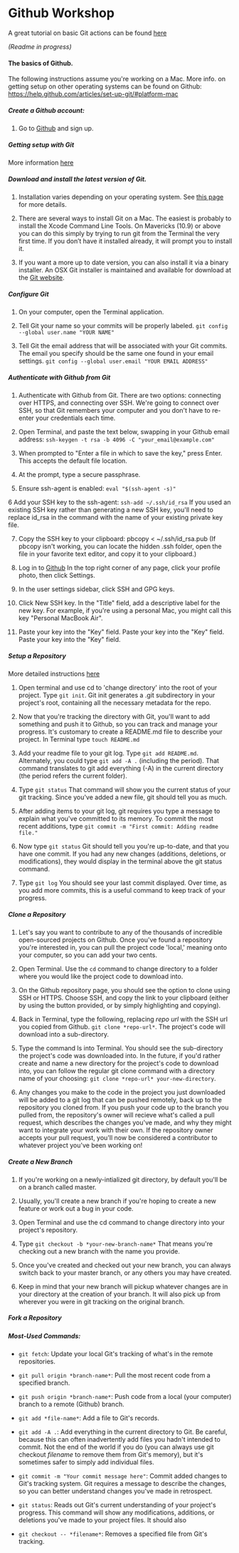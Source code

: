 # Github Workshop

A great tutorial on basic Git actions can be found [here](https://try.github.io/levels/1/challenges/1)

*(Readme in progress)*

#### The basics of Github.

The following instructions assume you're working on a Mac. More info. on getting setup on other operating systems can be found on Github: https://help.github.com/articles/set-up-git/#platform-mac

##### Create a Github account:

1. Go to [Github](https://github.com/) and sign up.

##### Getting setup with Git

More information [here](https://help.github.com/articles/set-up-git/)

##### Download and install the latest version of Git.

1. Installation varies depending on your operating system. See [this page](https://git-scm.com/book/en/v2/Getting-Started-Installing-Git) for more details.

2. There are several ways to install Git on a Mac. The easiest is probably to install the Xcode Command Line Tools. On Mavericks (10.9) or above you can do this simply by trying to run git from the Terminal the very first time. If you don’t have it installed already, it will prompt you to install it.

3. If you want a more up to date version, you can also install it via a binary installer. An OSX Git installer is maintained and available for download at the [Git website](http://git-scm.com/download/mac).

##### Configure Git

1. On your computer, open the Terminal application.

2. Tell Git your name so your commits will be properly labeled. `git config --global user.name "YOUR NAME"`

3. Tell Git the email address that will be associated with your Git commits. The email you specify should be the same one found in your email settings. `git config --global user.email "YOUR EMAIL ADDRESS"`

##### Authenticate with Github from Git

1. Authenticate with Github from Git. There are two options: connecting over HTTPS, and connecting over SSH. We're going to connect over SSH, so that Git remembers your computer and you don't have to re-enter your credentials each time.

2. Open Terminal, and paste the text below, swapping in your Github email address: `ssh-keygen -t rsa -b 4096 -C "your_email@example.com"`

3. When prompted to "Enter a file in which to save the key," press Enter. This accepts the default file location.

4. At the prompt, type a secure passphrase.

5. Ensure ssh-agent is enabled: `eval "$(ssh-agent -s)"`

6 Add your SSH key to the ssh-agent: `ssh-add ~/.ssh/id_rsa` If you used an existing SSH key rather than generating a new SSH key, you'll need to replace id_rsa in the command with the name of your existing private key file. 

7. Copy the SSH key to your clipboard: pbcopy < ~/.ssh/id_rsa.pub (If pbcopy isn't working, you can locate the hidden .ssh folder, open the file in your favorite text editor, and copy it to your clipboard.)

8. Log in to [Github](https://github.com/) In the top right corner of any page, click your profile photo, then click Settings.

9. In the user settings sidebar, click SSH and GPG keys.

10. Click New SSH key. In the "Title" field, add a descriptive label for the new key. For example, if you're using a personal Mac, you might call this key "Personal MacBook Air".

11. Paste your key into the "Key" field. Paste your key into the "Key" field. Paste your key into the "Key" field.

##### Setup a Repository

More detailed instructions [here](https://www.atlassian.com/git/tutorials/setting-up-a-repository/)

1. Open terminal and use cd to 'change directory' into the root of your project. Type `git init`. Git init generates a .git subdirectory in your project's root, containing all the necessary metadata for the repo.

2. Now that you're tracking the directory with Git, you'll want to add something and push it to Github, so you can track and manage your progress. It's customary to create a README.md file to describe your project. In Terminal type `touch README.md` 

3. Add your readme file to your git log. Type `git add README.md`. Alternately, you could type `git add -A .` (including the period). That command translates to git add everything (-A) in the current directory (the period refers the current folder).

4. Type `git status` That command will show you the current status of your git tracking. Since you've added a new file, git should tell you as much.

4. After adding items to your git log, git requires you type a message to explain what you've committed to its memory. To commit the most recent additions, type `git commit -m "First commit: Adding readme file."`

5. Now type `git status` Git should tell you you're up-to-date, and that you have one commit. If you had any new changes (additions, deletions, or modifications), they would display in the terminal above the git status command. 

6. Type `git log` You should see your last commit displayed. Over time, as you add more commits, this is a useful command to keep track of your progress.

##### Clone a Repository

1. Let's say you want to contribute to any of the thousands of incredible open-sourced projects on Github. Once you've found a repository you're interested in, you can pull the project code 'local,' meaning onto your computer, so you can add your two cents.

2. Open Terminal. Use the `cd` command to change directory to a folder where you would like the project code to download into. 

3. On the Github repository page, you should see the option to clone using SSH or HTTPS. Choose SSH, and copy the link to your clipboard (either by using the button provided, or by simply highlighting and copying).

4. Back in Terminal, type the following, replacing *repo url* with the SSH url you copied from Github. `git clone *repo-url*`. The project's code will download into a sub-directory.

5. Type the command ls into Terminal. You should see the sub-directory the project's code was downloaded into. In the future, if you'd rather create and name a new directory for the project's code to download into, you can follow the regular git clone command with a directory name of your choosing: `git clone *repo-url* your-new-directory`.

6. Any changes you make to the code in the project you just downloaded will be added to a git log that can be pushed remotely, back up to the repository you cloned from. If you push your code up to the branch you pulled from, the repository's owner will recieve what's called a pull request, which describes the changes you've made, and why they might want to integrate your work with their own. If the repository owner accepts your pull request, you'll now be considered a contributor to whatever project you've been working on!

##### Create a New Branch

1. If you're working on a newly-intialized git directory, by default you'll be on a branch called master. 

2. Usually, you'll create a new branch if you're hoping to create a new feature or work out a bug in your code.

3. Open Terminal and use the cd command to change directory into your project's repository.

4. Type `git checkout -b *your-new-branch-name*` That means you're checking out a new branch with the name you provide. 

5. Once you've created and checked out your new branch, you can always switch back to your master branch, or any others you may have created.

6. Keep in mind that your new branch will pickup whatever changes are in your directory at the creation of your branch. It will also pick up from wherever you were in git tracking on the original branch.

##### Fork a Repository

##### Most-Used Commands:

* `git fetch`: Update your local Git's tracking of what's in the remote repositories.

* `git pull origin *branch-name*`: Pull the most recent code from a specified branch.

* `git push origin *branch-name*`: Push code from a local (your computer) branch to a remote (Github) branch.

* `git add *file-name*`: Add a file to Git's records.

* `git add -A .`: Add everything in the current directory to Git. Be careful, because this can often inadvertently add files you hadn't intended to commit. Not the end of the world if you do (you can always use git checkout *filename* to remove them from Git's memory), but it's sometimes safer to simply add individual files.

* `git commit -m "Your commit message here"`: Commit added changes to Git's tracking system. Git requires a message to describe the changes, so you can better understand changes you've made in retrospect.

* `git status`: Reads out Git's current understanding of your project's progress. This command will show any modifications, additions, or deletions you've made to your project files. It should also

* `git checkout -- *filename*`: Removes a specified file from Git's tracking. 

